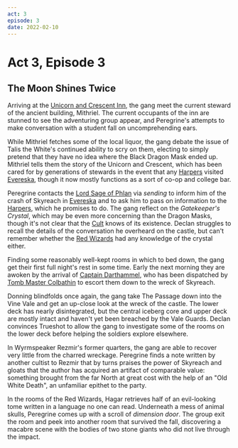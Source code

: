 ```yaml
---
act: 3
episode: 3
date: 2022-02-10
---
```

# Act 3, Episode 3
## The Moon Shines Twice
Arriving at the [Unicorn and Crescent Inn](../../locations/evereska/unicorn-and-crescent-inn.md), the gang meet the current steward of the ancient building, Mithriel. The current occupants of the inn are stunned to see the adventuring group appear, and Peregrine's attempts to make conversation with a student fall on uncomprehending ears.

While Mithriel fetches some of the local liquor, the gang debate the issue of Talis the White's continued ability to scry on them, electing to simply pretend that they have no idea where the Black Dragon Mask ended up. Mithriel tells them the story of the Unicorn and Crescent, which has been cared for by generations of stewards in the event that any [Harpers](../../factions/harpers.md) visited [Evereska](../../locations/evereska.md), though it now mostly functions as a sort of co-op and college bar.

Peregrine contacts the [Lord Sage of Phlan](../../npcs/lord-sage.md) via *sending* to inform him of the crash of Skyreach in [Evereska](../../locations/evereska.md) and to ask him to pass on information to the [Harpers](../../factions/harpers.md), which he promises to do. The gang reflect on the *Gatekeeper's Crystal*, which may be even more concerning than the Dragon Masks, though it's not clear that the [Cult](../../factions/cult-of-the-dragon.md) knows of its existence. Declan struggles to recall the details of the conversation he overheard on the castle, but can't remember whether the [Red Wizards](../../factions/red-wizards-of-thay.md) had any knowledge of the crystal either.

Finding some reasonably well-kept rooms in which to bed down, the gang get their first full night's rest in some time. Early the next morning they are awoken by the arrival of [Captain Darthammel](../../npcs/rhaellen-darthammel.md), who has been dispatched by [Tomb Master Colbathin](../../npcs/kinyon-colbathin.md) to escort them down to the wreck of Skyreach.

Donning blindfolds once again, the gang take The Passage down into the Vine Vale and get an up-close look at the wreck of the castle. The lower deck has nearly disintegrated, but the central iceberg core and upper deck are mostly intact and haven't yet been breached by the Vale Guards. Declan convinces Trueshot to allow the gang to investigate some of the rooms on the lower deck before helping the soldiers explore elsewhere.

In Wyrmspeaker Rezmir's former quarters, the gang are able to recover very little from the charred wreckage. Peregrine finds a note written by another cultist to Rezmir that by turns praises the power of Skyreach and gloats that the author has acquired an artifact of comparable value: something brought from the far North at great cost with the help of an "Old White Death", an unfamiliar epithet to the party.

In the rooms of the Red Wizards, Hagar retrieves half of an evil-looking tome written in a language no one can read. Underneath a mess of animal skulls, Peregrine comes up with a scroll of *dimension door*. The group exit the room and peek into another room that survived the fall, discovering a macabre scene with the bodies of two stone giants who did not live through the impact.